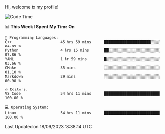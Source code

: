 HI, welcome to my profile!
<!--START_SECTION:waka-->
![Code Time](http://img.shields.io/badge/Code%20Time-1%2C447%20hrs%2042%20mins-blue)

📊 **This Week I Spent My Time On** 

```text
💬 Programming Languages: 
C++                      45 hrs 59 mins      █████████████████████░░░░   84.85 % 
Python                   4 hrs 15 mins       ██░░░░░░░░░░░░░░░░░░░░░░░   07.86 % 
YAML                     1 hr 59 mins        █░░░░░░░░░░░░░░░░░░░░░░░░   03.66 % 
CMake                    35 mins             ░░░░░░░░░░░░░░░░░░░░░░░░░   01.10 % 
Markdown                 29 mins             ░░░░░░░░░░░░░░░░░░░░░░░░░   00.90 % 

🔥 Editors: 
VS Code                  54 hrs 11 mins      █████████████████████████   100.00 % 

💻 Operating System: 
Linux                    54 hrs 11 mins      █████████████████████████   100.00 % 
```


 Last Updated on 18/09/2023 18:38:14 UTC
<!--END_SECTION:waka-->
